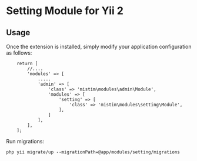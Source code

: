Setting Module for Yii 2
=========


Usage
------------
Once the extension is installed, simply modify your application configuration as follows:

        return [
            //....
            'modules' => [
                .....
                'admin' => [
                    'class' => 'mistim\modules\admin\Module',
                    'modules' => [
                        'setting' => [
                            'class' => 'mistim\modules\setting\Module',
                        ],
                    ]
                ],
            ],
        ];


Run migrations:

    php yii migrate/up --migrationPath=@app/modules/setting/migrations

